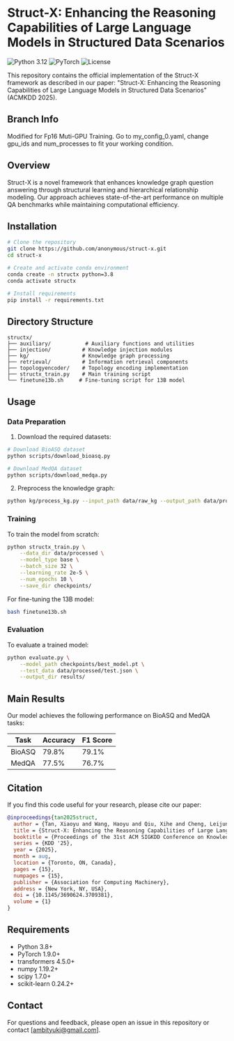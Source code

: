 # Struct-X: Enhancing the Reasoning Capabilities of Large Language Models in Structured Data Scenarios

![Python 3.12](https://img.shields.io/badge/python-3.12-blue.svg)
![PyTorch](https://img.shields.io/badge/PyTorch-2.6.0-orange)
![License](https://img.shields.io/badge/license-MIT-green.svg)

This repository contains the official implementation of the Struct-X framework as described in our paper: "Struct-X: Enhancing the Reasoning Capabilities of Large Language Models in Structured Data Scenarios" (ACMKDD 2025).
## Branch Info
Modified for Fp16 Muti-GPU Training.
Go to my_config_0.yaml, change gpu_ids and num_processes to fit your working condition.

## Overview

Struct-X is a novel framework that enhances knowledge graph question answering through structural learning and hierarchical relationship modeling. Our approach achieves state-of-the-art performance on multiple QA benchmarks while maintaining computational efficiency.

## Installation

```bash
# Clone the repository
git clone https://github.com/anonymous/struct-x.git
cd struct-x

# Create and activate conda environment
conda create -n structx python=3.8
conda activate structx

# Install requirements
pip install -r requirements.txt
```

## Directory Structure

```
structx/
├── auxiliary/           # Auxiliary functions and utilities
├── injection/          # Knowledge injection modules
├── kg/                 # Knowledge graph processing
├── retrieval/          # Information retrieval components
├── topologyencoder/    # Topology encoding implementation
├── structx_train.py    # Main training script
└── finetune13b.sh     # Fine-tuning script for 13B model
```

## Usage

### Data Preparation

1. Download the required datasets:
```bash
# Download BioASQ dataset
python scripts/download_bioasq.py

# Download MedQA dataset
python scripts/download_medqa.py
```

2. Preprocess the knowledge graph:
```bash
python kg/process_kg.py --input_path data/raw_kg --output_path data/processed_kg
```

### Training

To train the model from scratch:

```bash
python structx_train.py \
    --data_dir data/processed \
    --model_type base \
    --batch_size 32 \
    --learning_rate 2e-5 \
    --num_epochs 10 \
    --save_dir checkpoints/
```

For fine-tuning the 13B model:

```bash
bash finetune13b.sh
```

### Evaluation

To evaluate a trained model:

```bash
python evaluate.py \
    --model_path checkpoints/best_model.pt \
    --test_data data/processed/test.json \
    --output_dir results/
```

## Main Results

Our model achieves the following performance on BioASQ and MedQA tasks:

| Task    | Accuracy | F1 Score |
|---------|----------|-----------|
| BioASQ  | 79.8%    | 79.1%     |
| MedQA   | 77.5%    | 76.7%     |

## Citation

If you find this code useful for your research, please cite our paper:

```bibtex
@inproceedings{tan2025struct,
  author = {Tan, Xiaoyu and Wang, Haoyu and Qiu, Xihe and Cheng, Leijun and Cheng, Yuan and Chu, Wei and Xu, Yinghui and Qi, Yuan},
  title = {Struct-X: Enhancing the Reasoning Capabilities of Large Language Models in Structured Data Scenarios},
  booktitle = {Proceedings of the 31st ACM SIGKDD Conference on Knowledge Discovery and Data Mining},
  series = {KDD '25},
  year = {2025},
  month = aug,
  location = {Toronto, ON, Canada},
  pages = {15},
  numpages = {15},
  publisher = {Association for Computing Machinery},
  address = {New York, NY, USA},
  doi = {10.1145/3690624.3709381},
  volume = {1}
}
```

## Requirements

- Python 3.8+
- PyTorch 1.9.0+
- transformers 4.5.0+
- numpy 1.19.2+
- scipy 1.7.0+
- scikit-learn 0.24.2+


## Contact

For questions and feedback, please open an issue in this repository or contact [ambityuki@gmail.com].
